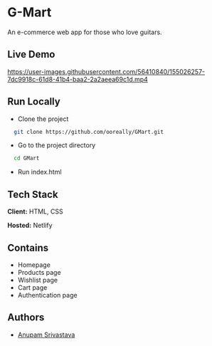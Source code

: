 # G-Mart
An e-commerce web app for those who love guitars.

## Live Demo
https://user-images.githubusercontent.com/56410840/155026257-7dc9918c-61d8-41b4-baa2-2a2aeea69c1d.mp4

## Run Locally
- Clone the project
```bash
  git clone https://github.com/ooreally/GMart.git
```
- Go to the project directory
```bash
  cd GMart
```
- Run index.html

## Tech Stack
**Client:** HTML, CSS

**Hosted:** Netlify

## Contains
- Homepage
- Products page
- Wishlist page
- Cart page
- Authentication page

## Authors

- [Anupam Srivastava](https://github.com/ooreally)
